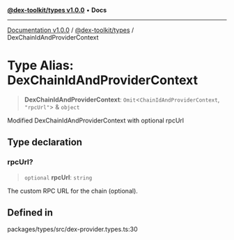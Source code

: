 [**@dex-toolkit/types v1.0.0**](../README.md) • **Docs**

***

[Documentation v1.0.0](../../../packages.md) / [@dex-toolkit/types](../README.md) / DexChainIdAndProviderContext

# Type Alias: DexChainIdAndProviderContext

> **DexChainIdAndProviderContext**: `Omit`\<`ChainIdAndProviderContext`, `"rpcUrl"`\> & `object`

Modified DexChainIdAndProviderContext with optional rpcUrl

## Type declaration

### rpcUrl?

> `optional` **rpcUrl**: `string`

The custom RPC URL for the chain (optional).

## Defined in

packages/types/src/dex-provider.types.ts:30
